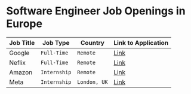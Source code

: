 # Software Engineer Job Openings in Europe

<div align="center">

| Job Title | Job Type | Country | Link to Application |
| --- | --- | --- | --- |
| Google | `Full-Time`| `Remote`| [Link](#) |
| Neflix | `Full-Time` | `Remote`| [Link](#) |
| Amazon | `Internship` | `Remote`| [Link](#) |
| Meta| `Internship` | `London, UK` | [Link](#) |

</div>
